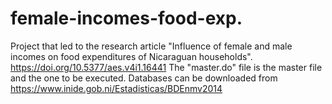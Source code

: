 # female-incomes-food-exp.
Project that led to the research article "Influence of female and male incomes on food expenditures of Nicaraguan households". https://doi.org/10.5377/aes.v4i1.16441
The "master.do" file is the master file and the one to be executed. Databases can be downloaded from https://www.inide.gob.ni/Estadisticas/BDEnmv2014
